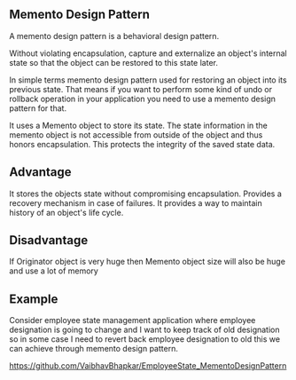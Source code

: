 ## Memento Design Pattern

A memento design pattern is a behavioral design pattern.

Without violating encapsulation, capture and externalize an object's internal state so that the object can be restored to this state later.

In simple terms memento design pattern used for restoring an object into its previous state. That means if you want to perform some kind of undo or rollback operation in your application you need to use a memento design pattern for that. 

It uses a Memento object to store its state. The state information in the memento object is not accessible from outside of the object and thus honors encapsulation. This protects the integrity of the saved state data.

## Advantage

It stores the objects state without compromising encapsulation.
Provides a recovery mechanism in case of failures.
It provides a way to maintain history of an object's life cycle.

## Disadvantage

If Originator object is very huge then Memento object size will also be huge and use a lot of memory


## Example

Consider employee state management application where employee designation is going to change and I want to keep track of old designation so in some case I need to revert back employee designation to old this we can achieve through memento design pattern.

https://github.com/VaibhavBhapkar/EmployeeState_MementoDesignPattern
